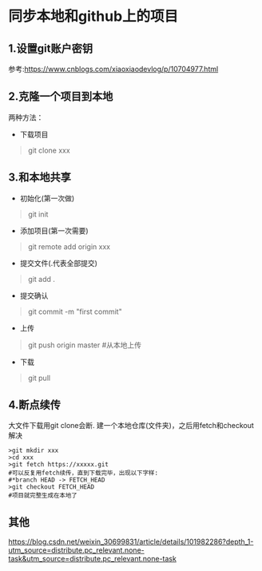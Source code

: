 # 同步本地和github上的项目

## 1.设置git账户密钥
参考:https://www.cnblogs.com/xiaoxiaodevlog/p/10704977.html

## 2.克隆一个项目到本地
两种方法：
- 下载项目
>git clone xxx

## 3.和本地共享

- 初始化(第一次做)
>git init

- 添加项目(第一次需要)
> git remote add origin xxx

- 提交文件(.代表全部提交)
>git add . 

- 提交确认
>git commit -m "first commit"

- 上传
> git push origin master #从本地上传

- 下载
>git pull

## 4.断点续传
大文件下载用git clone会断.
建一个本地仓库(文件夹)，之后用fetch和checkout解决
```
>git mkdir xxx
>cd xxx
>git fetch https://xxxxx.git
#可以反复用fetch续传，直到下载完毕，出现以下字样:
#*branch HEAD -> FETCH_HEAD
>git checkout FETCH_HEAD
#项目就完整生成在本地了
```

## 其他

https://blog.csdn.net/weixin_30699831/article/details/101982286?depth_1-utm_source=distribute.pc_relevant.none-task&utm_source=distribute.pc_relevant.none-task
